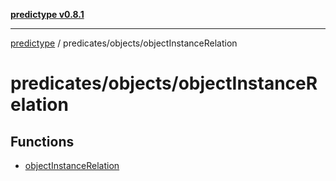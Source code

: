 [**predictype v0.8.1**](../../../README.md)

***

[predictype](../../../modules.md) / predicates/objects/objectInstanceRelation

# predicates/objects/objectInstanceRelation

## Functions

- [objectInstanceRelation](functions/objectInstanceRelation.md)
